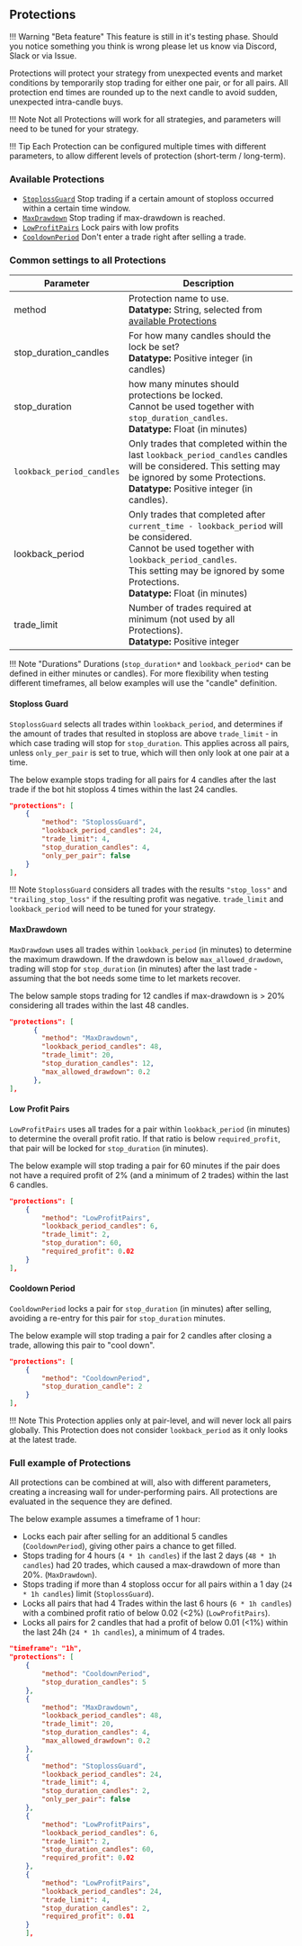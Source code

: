 ## Protections

!!! Warning "Beta feature"
    This feature is still in it's testing phase. Should you notice something you think is wrong please let us know via Discord, Slack or via Issue.

Protections will protect your strategy from unexpected events and market conditions by temporarily stop trading for either one pair, or for all pairs.
All protection end times are rounded up to the next candle to avoid sudden, unexpected intra-candle buys.

!!! Note
    Not all Protections will work for all strategies, and parameters will need to be tuned for your strategy.

!!! Tip
    Each Protection can be configured multiple times with different parameters, to allow different levels of protection (short-term / long-term).

### Available Protections

* [`StoplossGuard`](#stoploss-guard) Stop trading if a certain amount of stoploss occurred within a certain time window.
* [`MaxDrawdown`](#maxdrawdown) Stop trading if max-drawdown is reached.
* [`LowProfitPairs`](#low-profit-pairs) Lock pairs with low profits
* [`CooldownPeriod`](#cooldown-period) Don't enter a trade right after selling a trade.

### Common settings to all Protections

|  Parameter| Description |
|------------|-------------|
| method | Protection name to use. <br> **Datatype:** String, selected from [available Protections](#available-protections)
| stop_duration_candles | For how many candles should the lock be set? <br> **Datatype:** Positive integer (in candles)
| stop_duration | how many minutes should protections be locked. <br>Cannot be used together with `stop_duration_candles`. <br> **Datatype:** Float (in minutes)
| `lookback_period_candles` | Only trades that completed within the last `lookback_period_candles` candles will be considered. This setting may be ignored by some Protections. <br> **Datatype:** Positive integer (in candles).
| lookback_period | Only trades that completed after `current_time - lookback_period` will be considered. <br>Cannot be used together with `lookback_period_candles`. <br>This setting may be ignored by some Protections. <br> **Datatype:**  Float (in minutes)
| trade_limit | Number of trades required at minimum (not used by all Protections). <br> **Datatype:** Positive integer

!!! Note "Durations"
    Durations (`stop_duration*` and `lookback_period*` can be defined in either minutes or candles).
    For more flexibility when testing different timeframes, all below examples will use the "candle" definition.

#### Stoploss Guard

`StoplossGuard` selects all trades within `lookback_period`, and determines if the amount of trades that resulted in stoploss are above `trade_limit` - in which case trading will stop for `stop_duration`.
This applies across all pairs, unless `only_per_pair` is set to true, which will then only look at one pair at a time.

The below example stops trading for all pairs for 4 candles after the last trade if the bot hit stoploss 4 times within the last 24 candles.

```json
"protections": [
    {
        "method": "StoplossGuard",
        "lookback_period_candles": 24,
        "trade_limit": 4,
        "stop_duration_candles": 4,
        "only_per_pair": false
    }
],
```

!!! Note
    `StoplossGuard` considers all trades with the results `"stop_loss"` and `"trailing_stop_loss"` if the resulting profit was negative.
    `trade_limit` and `lookback_period` will need to be tuned for your strategy.

#### MaxDrawdown

`MaxDrawdown` uses all trades within `lookback_period` (in minutes) to determine the maximum drawdown. If the drawdown is below `max_allowed_drawdown`, trading will stop for `stop_duration` (in minutes) after the last trade - assuming that the bot needs some time to let markets recover.

The below sample stops trading for 12 candles if max-drawdown is > 20% considering all trades within the last 48 candles.

```json
"protections": [
      {
        "method": "MaxDrawdown",
        "lookback_period_candles": 48,
        "trade_limit": 20,
        "stop_duration_candles": 12,
        "max_allowed_drawdown": 0.2
      },
],

```

#### Low Profit Pairs

`LowProfitPairs` uses all trades for a pair within `lookback_period` (in minutes) to determine the overall profit ratio.
If that ratio is below `required_profit`, that pair will be locked for `stop_duration` (in minutes).

The below example will stop trading a pair for 60 minutes if the pair does not have a required profit of 2% (and a minimum of 2 trades) within the last 6 candles.

```json
"protections": [
    {
        "method": "LowProfitPairs",
        "lookback_period_candles": 6,
        "trade_limit": 2,
        "stop_duration": 60,
        "required_profit": 0.02
    }
],
```

#### Cooldown Period

`CooldownPeriod` locks a pair for `stop_duration` (in minutes) after selling, avoiding a re-entry for this pair for `stop_duration` minutes.

The below example will stop trading a pair for 2 candles after closing a trade, allowing this pair to "cool down".

```json
"protections": [
    {
        "method": "CooldownPeriod",
        "stop_duration_candle": 2
    }
],
```

!!! Note
    This Protection applies only at pair-level, and will never lock all pairs globally.
    This Protection does not consider `lookback_period` as it only looks at the latest trade.

### Full example of Protections

All protections can be combined at will, also with different parameters, creating a increasing wall for under-performing pairs.
All protections are evaluated in the sequence they are defined.

The below example assumes a timeframe of 1 hour:

* Locks each pair after selling for an additional 5 candles (`CooldownPeriod`), giving other pairs a chance to get filled.
* Stops trading for 4 hours (`4 * 1h candles`) if the last 2 days (`48 * 1h candles`) had 20 trades, which caused a max-drawdown of more than 20%. (`MaxDrawdown`).
* Stops trading if more than 4 stoploss occur for all pairs within a 1 day (`24 * 1h candles`) limit (`StoplossGuard`).
* Locks all pairs that had 4 Trades within the last 6 hours (`6 * 1h candles`) with a combined profit ratio of below 0.02 (<2%) (`LowProfitPairs`).
* Locks all pairs for 2 candles that had a profit of below 0.01 (<1%) within the last 24h (`24 * 1h candles`), a minimum of 4 trades.

```json
"timeframe": "1h",
"protections": [
    {
        "method": "CooldownPeriod",
        "stop_duration_candles": 5
    },
    {
        "method": "MaxDrawdown",
        "lookback_period_candles": 48,
        "trade_limit": 20,
        "stop_duration_candles": 4,
        "max_allowed_drawdown": 0.2
    },
    {
        "method": "StoplossGuard",
        "lookback_period_candles": 24,
        "trade_limit": 4,
        "stop_duration_candles": 2,
        "only_per_pair": false
    },
    {
        "method": "LowProfitPairs",
        "lookback_period_candles": 6,
        "trade_limit": 2,
        "stop_duration_candles": 60,
        "required_profit": 0.02
    },
    {
        "method": "LowProfitPairs",
        "lookback_period_candles": 24,
        "trade_limit": 4,
        "stop_duration_candles": 2,
        "required_profit": 0.01
    }
    ],
```
